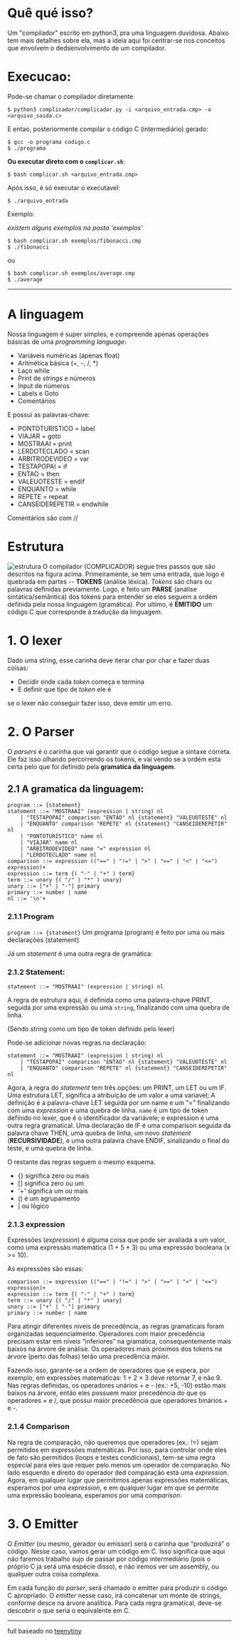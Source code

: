 # Quê qué isso?
Um "compilador" escrito em python3, pra uma linguagem duvidosa. Abaixo tem mais detalhes sobre ela,
mas a ideia aqui foi centrar-se nos conceitos que envolvem o dedsenvolvimento de um compilador.

# Execucao:
Pode-se chamar o compilador diretamente
```
$ python3 complicador/complicador.py -i <arquivo_entrada.cmp> -o <arquivo_saida.c>
```
E entao, posteriormente compilar o código C (intermediário) gerado:

```
$ gcc -o programa codigo.c
$ ./programa
```

**Ou executar direto com o `complicar.sh`**:

```
$ bash complicar.sh <arquivo_entrada.cmp>
```

Após isso, é só executar o executavel:
```
$ ./arquivo_entrada
```

Exemplo:

*existem alguns exemplos na pasta 'exemplos'*
```
$ bash complicar.sh exemplos/fibonacci.cmp
$ ./fibonacci
```

ou

```
$ bash complicar.sh exemplos/average.cmp
$ ./average
```

---
# A linguagem
Nossa linguagem é super simples, e compreende apenas operações básicas de uma *programming language*:
- Variáveis numéricas (apenas float)
- Aritmética básica (+, -, /, *)
- Laço while
- Print de *strings* e números
- Input de números
- Labels e Goto
- Comentários

E possui as palavras-chave:
- PONTOTURISTICO = label
- VIAJAR = goto 
- MOSTRAAI = print
- LERDOTECLADO = scan
- ARBITRODEVIDEO = var
- TESTAPOPAI = if
- ENTAO = then
- VALEUOTESTE = endif
- ENQUANTO = while
- REPETE = repeat
- CANSEIDEREPETIR = endwhile

Comentários são com //
# Estrutura


![estrutura](estrutura.png)
O compilador (COMPLICADOR) segue tres passos que são descritos na figura acima. Primeiramente,
se tem uma entrada, que logo é quebrada em partes -- **TOKENS** (análise léxica).
*Tokens* são chars ou palavras definidas previamente. 
Logo, é feito um **PARSE** (análise sintática/semântica) dos tokens para entender se eles seguem
a ordem definida pela nossa linguagem (gramática). Por ultimo, é **EMITIDO** um
código C que corresponde à tradução da linguagem.

# 1. O lexer
Dado uma string, esse carinha deve iterar char por char e fazer duas coisas:
- Decidir onde cada *token* começa e termina
- E definir que tipo de *token* ele é

se o lexer não conseguir fazer isso, deve emitir um erro.

# 2. O Parser
O *parsers* é o carinha que vai garantir que o código segue a sintaxe correta.
Ele faz isso olhando percorrendo os tokens, e vai vendo se a ordem esta certa pelo
que foi definido pela **gramatica da linguagem**.

## 2.1 A gramatica da linguagem:

```
program ::= {statement}
statement ::= "MOSTRAAI" (expression | string) nl
    | "TESTAPOPAI" comparison "ENTAO" nl {statement} "VALEUOTESTE" nl
    | "ENQUANTO" comparison "REPETE" nl {statement} "CANSEIDEREPETIR" nl
    | "PONTOTURISTICO" name nl
    | "VIAJAR" name nl
    | "ARBITRODEVIDEO" name "=" expression nl
    | "LERDOTECLADO" name nl
comparison ::= expression (("==" | "!=" | ">" | ">=" | "<" | "<=") expression)+
expression ::= term {( "-" | "+" ) term}
term ::= unary {( "/" | "*" ) unary}
unary ::= ["+" | "-"] primary
primary ::= number | name
nl ::= '\n'+ 
```

### 2.1.1 Program

`program ::= {statement}`
Um programa (program) é feito por uma ou mais declarações (statement)

Já um *statement* é uma outra regra de gramática:
### 2.1.2 Statement:
`statement ::= "MOSTRAAI" (expression | string) nl`

A regra de estrutura aqui, é definida como uma palavra-chave PRINT, 
seguida por uma expressão ou uma `string`, finalizando com uma quebra de linha.

(Sendo string como um tipo de token definido pelo lexer)

Pode-se adicionar novas regras na declaração:

```
statement ::= "MOSTRAAI" (expression | string) nl
    | "TESTAPOPAI" comparison "ENTAO" nl {statement} "VALEUOTESTE" nl
    | "ENQUANTO" comparison "REPETE" nl {statement} "CANSEIDEREPETIR" nl
```

Agora, a regra do *statement* tem três opções: um PRINT, um LET ou um IF. Uma estrutura LET, 
significa a atribuição de um valor a uma variavel; A definição é a palavra-chave LET seguida por
um name e um "=" finalizando com uma *expression* e uma quebra de linha. `name` é um tipo de token
definido no lexer, que é o identificador da variávele; e expression é uma outra regra gramatical.
Uma declaração de IF é uma comparison seguida da palavra chave THEN, uma quebra de linha, 
um novo *statement* (**RECURSIVIDADE**), e uma outra palavra chave ENDIF, 
sinalizando o final do teste, e uma quebra de linha.

O restante das regras seguem o mesmo esquema. 

- {} significa zero ou mais
- [] significa zero ou um
- '+' significa um ou mais
- () é um agrupamento
- | ou lógico

### 2.1.3 expression
Expressões (*expression*) é alguma coisa que pode ser avaliada a um valor, como uma expressão
matemática (1 + 5 * 3) ou uma expressão booleana (x >= 10).

As expressões são essas:
```
comparison ::= expression (("==" | "!=" | ">" | ">=" | "<" | "<=") expression)+
expression ::= term {( "-" | "+" ) term}
term ::= unary {( "/" | "*" ) unary}
unary ::= ["+" | "-"] primary
primary ::= number | name
```


Para atingir diferentes níveis de precedência, as regras gramaticais 
foram organizadas sequencialmente. Operadores com maior precedência 
precisam estar em níveis “inferiores” na gramática, consequentemente
mais baixos na árvore de análise. Os operadores mais próximos 
dos tokens na árvore (perto das folhas) terão uma precedência maior.

Fazendo isso, garante-se a ordem de operadores que se espera, por exemplo, 
em expressões matemáticas: 1 + 2 × 3 deve retornar 7, e não 9. 
Nas regras definidas, os operadores unários + e - (ex.: +5, -10)
estão mais baixos na árvore, então eles possuem maior precedência do que os operadores
× e /, que possui maior precedência que operadores binários + e -.

### 2.1.4 Comparison
Na regra de comparação, não queremos que operadores (ex.: !=) sejam permitidos 
em expressões matemáticas. Por isso, para controlar onde eles de fato são permitidos
(loops e testes condicionais), tem-se uma regra especial para eles que requer
pelo menos um operador de comparação. No lado esquerdo e direito do operador
ded comparação está uma *expression*. Agora, em qualquer lugar que permitimos
apenas expressões matemáticas, esperamos por uma *expression*, e em qualquer lugar
em que se permite uma expressão booleana, esperamos por uma *comparison*.

# 3. O Emitter
O *Emitter* (ou mesmo, gerador ou emissor) será o carinha que “produzirá” o código. 
Nesse caso, vamos gerar um código em C. Isso significa que aqui não faremos trabalho sujo
de passar por código intermediário (pois o próprio C já será uma espécie disso), e
não iremos ver um assembly, ou qualquer outra coisa complexa.

Em cada função do *parser*, será chamado o emitter para produzir o código C apropriado.
O *emitter* nesse caso, irá concatenar um monte de strings, conforme desce na 
árvore analítica. Para cada regra gramatical, deve-se descobrir o que seria o equivalente
em C.

---
full baseado no [teenytiny](https://github.com/AZHenley/teenytinycompiler)
